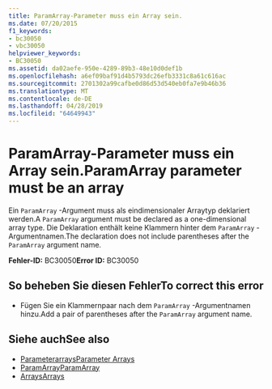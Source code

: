 ```yaml
---
title: ParamArray-Parameter muss ein Array sein.
ms.date: 07/20/2015
f1_keywords:
- bc30050
- vbc30050
helpviewer_keywords:
- BC30050
ms.assetid: da02aefe-950e-4289-89b3-48e10d0def1b
ms.openlocfilehash: a6ef09baf91d4b5793dc26efb3331c8a61c616ac
ms.sourcegitcommit: 2701302a99cafbe0d86d53d540eb0fa7e9b46b36
ms.translationtype: MT
ms.contentlocale: de-DE
ms.lasthandoff: 04/28/2019
ms.locfileid: "64649943"
---
```

# <a name="paramarray-parameter-must-be-an-array"></a><span data-ttu-id="4b754-102">ParamArray-Parameter muss ein Array sein.</span><span class="sxs-lookup"><span data-stu-id="4b754-102">ParamArray parameter must be an array</span></span>
<span data-ttu-id="4b754-103">Ein `ParamArray` -Argument muss als eindimensionaler Arraytyp deklariert werden.</span><span class="sxs-lookup"><span data-stu-id="4b754-103">A `ParamArray` argument must be declared as a one-dimensional array type.</span></span> <span data-ttu-id="4b754-104">Die Deklaration enthält keine Klammern hinter dem `ParamArray` -Argumentnamen.</span><span class="sxs-lookup"><span data-stu-id="4b754-104">The declaration does not include parentheses after the `ParamArray` argument name.</span></span>  
  
 <span data-ttu-id="4b754-105">**Fehler-ID:** BC30050</span><span class="sxs-lookup"><span data-stu-id="4b754-105">**Error ID:** BC30050</span></span>  
  
## <a name="to-correct-this-error"></a><span data-ttu-id="4b754-106">So beheben Sie diesen Fehler</span><span class="sxs-lookup"><span data-stu-id="4b754-106">To correct this error</span></span>  
  
- <span data-ttu-id="4b754-107">Fügen Sie ein Klammernpaar nach dem `ParamArray` -Argumentnamen hinzu.</span><span class="sxs-lookup"><span data-stu-id="4b754-107">Add a pair of parentheses after the `ParamArray` argument name.</span></span>  
  
## <a name="see-also"></a><span data-ttu-id="4b754-108">Siehe auch</span><span class="sxs-lookup"><span data-stu-id="4b754-108">See also</span></span>

- [<span data-ttu-id="4b754-109">Parameterarrays</span><span class="sxs-lookup"><span data-stu-id="4b754-109">Parameter Arrays</span></span>](../../visual-basic/programming-guide/language-features/procedures/parameter-arrays.md)
- [<span data-ttu-id="4b754-110">ParamArray</span><span class="sxs-lookup"><span data-stu-id="4b754-110">ParamArray</span></span>](../../visual-basic/language-reference/modifiers/paramarray.md)
- [<span data-ttu-id="4b754-111">Arrays</span><span class="sxs-lookup"><span data-stu-id="4b754-111">Arrays</span></span>](../../visual-basic/programming-guide/language-features/arrays/index.md)
